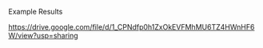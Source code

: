 Example Results

https://drive.google.com/file/d/1_CPNdfp0h1ZxOkEVFMhMU6TZ4HWnHF6W/view?usp=sharing
